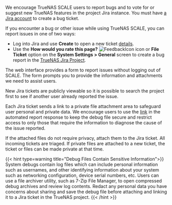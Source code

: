 &NewLine;

We encourage TrueNAS SCALE users to report bugs and to vote for or suggest new TrueNAS features in the project Jira instance.
You must have [a Jira account](https://id.atlassian.com/signup?continue=https%3A%2F%2Fid.atlassian.com%2Fjoin%2Fuser-access%3Fresource%3Dari%253Acloud%253Ajira%253A%253Asite%252F94e022be-3595-4f54-979f-780bfeff904d%26continue%3Dhttps%253A%252F%252Fixsystems.atlassian.net%252Fplugins%252Fservlet%252Foauth%252Fauthorize%253Foauth_token%253Dz4KC1gtOt92BMtgTSMeJVf4Ku3sgNIls&application=jira) to create a bug ticket.

If you encounter a bug or other issue while using TrueNAS SCALE, you can report issues in one of two ways:

* Log into Jira and use **Create** to open a new ticket [details](https://www.truenas.com/docs/contributing/issuereporting/jiraissuereporting/).
* Use the **How would you rate this page?** ![FeedbackIcon](/images/SCALE/Dashboard/FeedbackIcon.png "Feedback Icon") icon or **File Ticket** option on the **System Settings > General** screen to create a bug report in the [TrueNAS Jira Project](https://ixsystems.atlassian.net/jira/software/c/projects/NAS/issues).

The web interface provides a form to report issues without logging out of SCALE.
The form prompts you to provide the information and attachments we need to assist users.

New Jira tickets are publicly viewable so it is possible to search the project first to see if another user already reported the issue.

Each Jira ticket sends a link to a private file attachment area to safeguard user personal and private data.
We encourage users to use the [link](https://ixsystems.atlassian.net/servicedesk/customer/portal/15/group/37/create/153) in the automated report response to keep the debug file secure and restrict access to only those that require the information to diagnose the cause of the issue reported.

If the attached files do not require privacy, attach them to the Jira ticket.
All incoming tickets are triaged.
If private files are attached to a new ticket, the ticket or files can be made private at that time.

{{< hint type=warning title="Debug Files Contain Sensitive Information">}}
System debugs contain log files which can include personal information such as usernames, and other identifying information about your system such as networking configuration, device serial numbers, etc.
Users can use a file archiver utility, such as 7-Zip File Manager, to open compressed debug archives and review log contents.
Redact any personal data you have concerns about sharing and save the debug file before attaching and linking it to a Jira ticket in the TrueNAS project.
{{< /hint >}}
